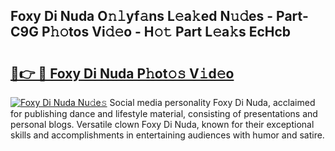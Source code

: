 ## Foxy Di Nuda O𝚗𝚕yf𝚊ns L𝚎a𝚔ed N𝚞𝚍es - Part-C9G P𝚑𝚘tos Vi𝚍𝚎o - H𝚘𝚝 Part L𝚎a𝚔s EcHcb

# <h2><a href="http://kf0kz9r.oniu.top/?m=Foxy+Di+Nuda">🔗👉 🔴 Foxy Di Nuda P𝚑ot𝚘𝚜 V𝚒d𝚎o</a></h2>

[![Foxy Di Nuda Nu𝚍e𝚜](https://i.imgur.com/0qMVB7G.gif)](http://kf0kz9r.oniu.top/?m=Foxy+Di+Nuda)
Social media personality Foxy Di Nuda, acclaimed for publishing dance and lifestyle material, consisting of presentations and personal blogs. Versatile clown Foxy Di Nuda, known for their exceptional skills and accomplishments in entertaining audiences with humor and satire.  
